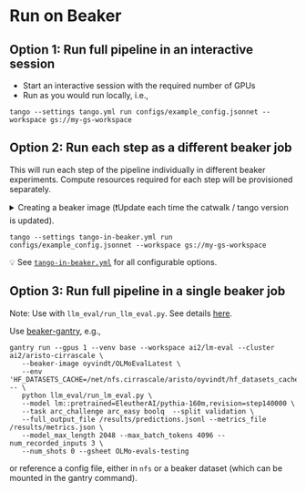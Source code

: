 
# Run on Beaker

## Option 1: Run full pipeline in an interactive session

* Start an interactive session with the required number of GPUs
* Run as you would run locally, i.e., 

```commandline
tango --settings tango.yml run configs/example_config.jsonnet --workspace gs://my-gs-workspace
```

## Option 2: Run each step as a different beaker job

This will run each step of the pipeline individually in different beaker experiments. Compute resources required for each step will be provisioned separately.

<details>
    <summary>Creating a beaker image (❗Update each time the catwalk / tango version is updated).</summary>

This is done so that each individual step does not need to install catwalk and tango, and other libraries, which can be slow.

[Reference](https://beaker-docs.apps.allenai.org/interactive/images.html#building-custom-images)

```commandline
beaker session create --gpus 1 --image beaker://ai2/cuda11.5-cudnn8-dev-ubuntu20.04 --bare --save-image
conda create -n eval-env python=3.10
conda activate eval-env
pip install -e '.[dev]'
exit
beaker image rename <image-id> llm_eval_image
```
</details>

```commandline
tango --settings tango-in-beaker.yml run configs/example_config.jsonnet --workspace gs://my-gs-workspace
```

💡 See [`tango-in-beaker.yml`](tango-in-beaker.yml) for all configurable options.

## Option 3: Run full pipeline in a single beaker job

Note: Use with `llm_eval/run_llm_eval.py`. See details [here](ADVANCED.md#run-without-tango).

Use [beaker-gantry](https://github.com/allenai/beaker-gantry), e.g.,

```commandline
gantry run --gpus 1 --venv base --workspace ai2/lm-eval --cluster ai2/aristo-cirrascale \
   --beaker-image oyvindt/OLMoEvalLatest \
   --env 'HF_DATASETS_CACHE=/net/nfs.cirrascale/aristo/oyvindt/hf_datasets_cache' -- \
   python llm_eval/run_lm_eval.py \
   --model lm::pretrained=EleutherAI/pythia-160m,revision=step140000 \
   --task arc_challenge arc_easy boolq  --split validation \
   --full_output_file /results/predictions.jsonl --metrics_file /results/metrics.json \
   --model_max_length 2048 --max_batch_tokens 4096 --num_recorded_inputs 3 \
   --num_shots 0 --gsheet OLMo-evals-testing
```
or reference a config file, either in `nfs` or a beaker dataset (which can be mounted
in the gantry command).

